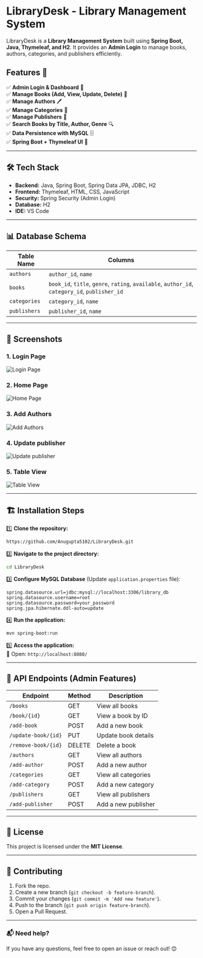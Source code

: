 # LibraryDesk - Library Management System

LibraryDesk is a **Library Management System** built using **Spring Boot, Java, Thymeleaf, and H2**. It provides an **Admin Login** to manage books, authors, categories, and publishers efficiently.

## Features 🚀

✅ **Admin Login & Dashboard** 🔑  
✅ **Manage Books (Add, View, Update, Delete)** 📖  
✅ **Manage Authors** 🖊️  
✅ **Manage Categories** 📂  
✅ **Manage Publishers** 🏢  
✅ **Search Books by Title, Author, Genre** 🔍  
✅ **Data Persistence with MySQL** 🗄️  
✅ **Spring Boot + Thymeleaf UI** 🎨  

---

## 🛠️ Tech Stack

- **Backend:** Java, Spring Boot, Spring Data JPA, JDBC, H2
- **Frontend:** Thymeleaf, HTML, CSS, JavaScript
- **Security:** Spring Security (Admin Login)
- **Database:** H2 
- **IDE:** VS Code

---

## 📊 Database Schema

| Table Name       | Columns |
|-----------------|---------------------------|
| `authors`       | `author_id`, `name`       |
| `books`         | `book_id`, `title`, `genre`, `rating`, `available`, `author_id`, `category_id`, `publisher_id` |
| `categories`    | `category_id`, `name`     |
| `publishers`    | `publisher_id`, `name`    |

---

## 📸 Screenshots

### 1. Login Page
![Login Page](screenshots/screenshot1.png)

### 2. Home Page
![Home Page](screenshots/screenshot2.png)

### 3. Add Authors
![Add Authors](screenshots/screenshot3.png)

### 4. Update publisher
![Update publisher](screenshots/screenshot4.png)

### 5. Table View
![Table View](screenshots/screenshot5.png)

---

## 🏗️ Installation Steps

1️⃣ **Clone the repository:**
```sh
https://github.com/Anugupta5102/LibraryDesk.git
```

2️⃣ **Navigate to the project directory:**
```sh
cd LibraryDesk
```

3️⃣ **Configure MySQL Database** (Update `application.properties` file):
```properties
spring.datasource.url=jdbc:mysql://localhost:3306/library_db
spring.datasource.username=root
spring.datasource.password=your_password
spring.jpa.hibernate.ddl-auto=update
```

4️⃣ **Run the application:**
```sh
mvn spring-boot:run
```

5️⃣ **Access the application:**  
📌 Open: `http://localhost:8080/`

---

## 🔗 API Endpoints (Admin Features)

| Endpoint          | Method | Description             |
|------------------|--------|-------------------------|
| `/books`         | GET    | View all books          |
| `/book/{id}`     | GET    | View a book by ID       |
| `/add-book`      | POST   | Add a new book          |
| `/update-book/{id}` | PUT | Update book details     |
| `/remove-book/{id}` | DELETE | Delete a book      |
| `/authors`       | GET    | View all authors        |
| `/add-author`    | POST   | Add a new author        |
| `/categories`    | GET    | View all categories     |
| `/add-category`  | POST   | Add a new category      |
| `/publishers`    | GET    | View all publishers     |
| `/add-publisher` | POST   | Add a new publisher     |

---

## 📜 License

This project is licensed under the **MIT License**.

---

## 🤝 Contributing

1. Fork the repo.
2. Create a new branch (`git checkout -b feature-branch`).
3. Commit your changes (`git commit -m 'Add new feature'`).
4. Push to the branch (`git push origin feature-branch`).
5. Open a Pull Request.

---

### 📬 Need help?

If you have any questions, feel free to open an issue or reach out! 😊
